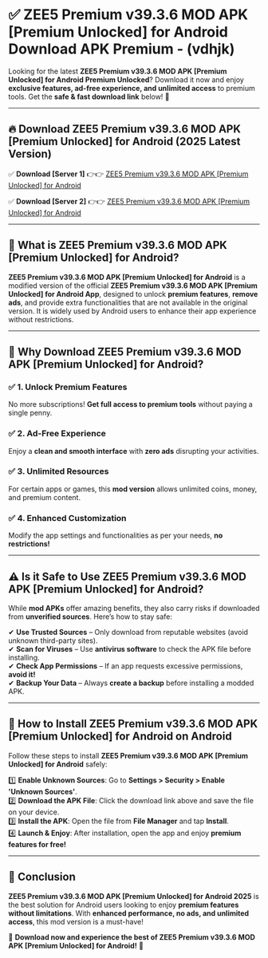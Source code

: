 
# ✅ ZEE5 Premium v39.3.6 MOD APK [Premium Unlocked] for Android Download APK Premium -  (vdhjk) 

Looking for the latest **ZEE5 Premium v39.3.6 MOD APK [Premium Unlocked] for Android Premium Unlocked**? Download it now and enjoy **exclusive features, ad-free experience, and unlimited access** to premium tools. Get the **safe & fast download link** below! 🚀

---

## 🔥 Download ZEE5 Premium v39.3.6 MOD APK [Premium Unlocked] for Android (2025 Latest Version)

✅ **Download [Server 1]** 👉👉 [ZEE5 Premium v39.3.6 MOD APK [Premium Unlocked] for Android ](https://apkcomod.com?title=ZEE5_Premium_v39.3.6_MOD_APK_[Premium_Unlocked]_for_Android)  

✅ **Download [Server 2]** 👉👉 [ZEE5 Premium v39.3.6 MOD APK [Premium Unlocked] for Android ](https://apkcomod.com?title=ZEE5_Premium_v39.3.6_MOD_APK_[Premium_Unlocked]_for_Android)  


---

## 📌 What is ZEE5 Premium v39.3.6 MOD APK [Premium Unlocked] for Android?

**ZEE5 Premium v39.3.6 MOD APK [Premium Unlocked] for Android** is a modified version of the official **ZEE5 Premium v39.3.6 MOD APK [Premium Unlocked] for Android App**, designed to unlock **premium features**, **remove ads**, and provide extra functionalities that are not available in the original version. It is widely used by Android users to enhance their app experience without restrictions.

---

## 🌟 Why Download ZEE5 Premium v39.3.6 MOD APK [Premium Unlocked] for Android?

### ✅ 1. Unlock Premium Features
No more subscriptions! **Get full access to premium tools** without paying a single penny.

### ✅ 2. Ad-Free Experience
Enjoy a **clean and smooth interface** with **zero ads** disrupting your activities.

### ✅ 3. Unlimited Resources
For certain apps or games, this **mod version** allows unlimited coins, money, and premium content.

### ✅ 4. Enhanced Customization
Modify the app settings and functionalities as per your needs, **no restrictions!**

---

## ⚠️ Is it Safe to Use ZEE5 Premium v39.3.6 MOD APK [Premium Unlocked] for Android?

While **mod APKs** offer amazing benefits, they also carry risks if downloaded from **unverified sources**. Here’s how to stay safe:

✔ **Use Trusted Sources** – Only download from reputable websites (avoid unknown third-party sites).  
✔ **Scan for Viruses** – Use **antivirus software** to check the APK file before installing.  
✔ **Check App Permissions** – If an app requests excessive permissions, **avoid it!**  
✔ **Backup Your Data** – Always **create a backup** before installing a modded APK.

---

## 📲 How to Install ZEE5 Premium v39.3.6 MOD APK [Premium Unlocked] for Android on Android

Follow these steps to install **ZEE5 Premium v39.3.6 MOD APK [Premium Unlocked] for Android** safely:

1️⃣ **Enable Unknown Sources**: Go to **Settings > Security > Enable 'Unknown Sources'**.  
2️⃣ **Download the APK File**: Click the download link above and save the file on your device.  
3️⃣ **Install the APK**: Open the file from **File Manager** and tap **Install**.  
4️⃣ **Launch & Enjoy**: After installation, open the app and enjoy **premium features for free!**

---

## 🚀 Conclusion

**ZEE5 Premium v39.3.6 MOD APK [Premium Unlocked] for Android 2025** is the best solution for Android users looking to enjoy **premium features without limitations**. With **enhanced performance, no ads, and unlimited access**, this mod version is a must-have!

🔻 **Download now and experience the best of ZEE5 Premium v39.3.6 MOD APK [Premium Unlocked] for Android!** 🔻

